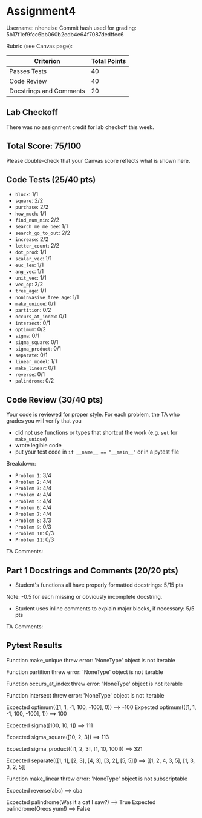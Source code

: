 # Assignment4

Username: nheneise
Commit hash used for grading: 5b17f1ef9fcc6bb060b2edb4e64f7087dedffec6

Rubric (see Canvas page):

| Criterion           | Total Points |
| ------------------- | ------------ |
| Passes Tests    | 40           |
| Code Review   | 40           |
| Docstrings and Comments   | 20         |

## Lab Checkoff
There was no assignment credit for lab checkoff this week.

## Total Score: 75/100
Please double-check that your Canvas score reflects what is shown here.

## Code Tests (25/40 pts)
- `block`: 1/1
- `square`: 2/2
- `purchase`: 2/2
- `how_much`: 1/1
- `find_num_min`: 2/2
- `search_me_me_bee`: 1/1
- `search_go_to_out`: 2/2
- `increase`: 2/2
- `letter_count`: 2/2
- `dot_prod`: 1/1
- `scalar_vec`: 1/1
- `euc_len`: 1/1
- `ang_vec`: 1/1
- `unit_vec`: 1/1
- `vec_op`: 2/2
- `tree_age`: 1/1
- `noninvasive_tree_age`: 1/1
- `make_unique`: 0/1
- `partition`: 0/2
- `occurs_at_index`: 0/1
- `intersect`: 0/1
- `optimum`: 0/2
- `sigma`: 0/1
- `sigma_square`: 0/1
- `sigma_product`: 0/1
- `separate`: 0/1
- `linear_model`: 1/1
- `make_linear`: 0/1
- `reverse`: 0/1
- `palindrome`: 0/2

## Code Review (30/40 pts)
Your code is reviewed for proper style.  For each problem, the TA who grades you will verify that you
- did not use functions or types that shortcut the work (e.g. `set` for `make_unique`)
- wrote legible code
- put your test code in `if __name__ == "__main__"` or in a pytest file

Breakdown:
- `Problem 1`: 3/4
- `Problem 2`: 4/4
- `Problem 3`: 4/4
- `Problem 4`: 4/4
- `Problem 5`: 4/4
- `Problem 6`: 4/4
- `Problem 7`: 4/4
- `Problem 8`: 3/3
- `Problem 9`: 0/3
- `Problem 10`: 0/3
- `Problem 11`: 0/3

TA Comments: 

## Part 1 Docstrings and Comments (20/20 pts)
- Student's functions all have properly formatted docstrings: 5/15 pts

Note: -0.5 for each missing or obviously incomplete docstring.

- Student uses inline comments to explain major blocks, if necessary: 5/5 pts

TA Comments: 

## Pytest Results
Function make_unique threw error: 'NoneType' object is not iterable

Function partition threw error: 'NoneType' object is not iterable

Function occurs_at_index threw error: 'NoneType' object is not iterable

Function intersect threw error: 'NoneType' object is not iterable

Expected optimum(([1, 1, -1, 100, -100], 0)) ==> -100
Expected optimum(([1, 1, -1, 100, -100], 1)) ==> 100

Expected sigma([100, 10, 1]) ==> 111

Expected sigma_square([10, 2, 3]) ==> 113

Expected sigma_product(([1, 2, 3], [1, 10, 100])) ==> 321

Expected separate([[1, 1], [2, 3], [4, 3], [3, 2], [5, 5]]) ==> [[1, 2, 4, 3, 5], [1, 3, 3, 2, 5]]

Function make_linear threw error: 'NoneType' object is not subscriptable

Expected reverse(abc) ==> cba

Expected palindrome(Was it a cat I saw?) ==> True
Expected palindrome(Oreos yum!) ==> False

